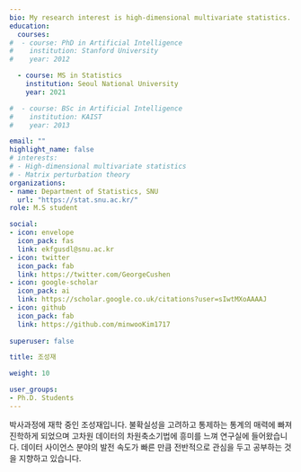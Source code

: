 ```yaml
---
bio: My research interest is high-dimensional multivariate statistics.
education:
  courses:
#  - course: PhD in Artificial Intelligence 
#    institution: Stanford University
#    year: 2012

  - course: MS in Statistics
    institution: Seoul National University
    year: 2021

#  - course: BSc in Artificial Intelligence
#    institution: KAIST
#    year: 2013

email: ""
highlight_name: false
# interests:
# - High-dimensional multivariate statistics
# - Matrix perturbation theory
organizations:
- name: Department of Statistics, SNU
  url: "https://stat.snu.ac.kr/"
role: M.S student

social:
- icon: envelope
  icon_pack: fas
  link: ekfgusdl@snu.ac.kr
- icon: twitter
  icon_pack: fab
  link: https://twitter.com/GeorgeCushen
- icon: google-scholar
  icon_pack: ai
  link: https://scholar.google.co.uk/citations?user=sIwtMXoAAAAJ
- icon: github
  icon_pack: fab
  link: https://github.com/minwooKim1717
  
superuser: false

title: 조성재

weight: 10

user_groups:
- Ph.D. Students
---
```


박사과정에 재학 중인 조성재입니다. 
불확실성을 고려하고 통제하는 통계의 매력에 빠져 진학하게 되었으며 고차원 데이터의 차원축소기법에 흥미를 느껴 연구실에 들어왔습니다. 
데이터 사이언스 분야의 발전 속도가 빠른 만큼 전반적으로 관심을 두고 공부하는 것을 지향하고 있습니다.

